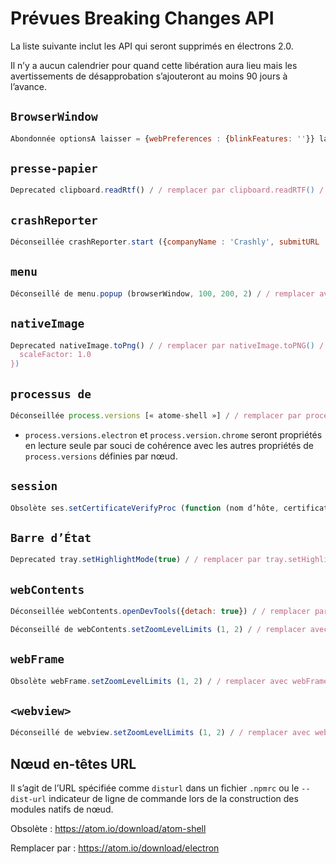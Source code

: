 # Prévues Breaking Changes API

La liste suivante inclut les API qui seront supprimés en électrons 2.0.

Il n’y a aucun calendrier pour quand cette libération aura lieu mais les avertissements de désapprobation s’ajouteront au moins 90 jours à l’avance.

## `BrowserWindow`

```js
Abondonnée optionsA laisser = {webPreferences : {blinkFeatures: ''}} laisser windowA = nouveau BrowserWindow(optionsA) / / remplacer avec let optionsB = {webPreferences : {enableBlinkFeatures: ''}} laisser windowB = nouveau BrowserWindow(optionsB)
```

## `presse-papier`

```js
Deprecated clipboard.readRtf() / / remplacer par clipboard.readRTF() / / obsolète clipboard.writeRtf() / / remplacer par clipboard.writeRTF() / / obsolète clipboard.readHtml() / / remplacer par clipboard.readHTML() / / obsolète clipboard.writeHtml() / / remplacer par clipboard.writeHTML()
```

## `crashReporter`

```js
Déconseillée crashReporter.start ({companyName : 'Crashly', submitURL : 'https://crash.server.com', autoSubmit : true}) / / remplacer avec crashReporter.start ({companyName : 'Crashly', submitURL : 'https://crash.server.com', uploadToServer : true})
```

## `menu`

```js
Déconseillé de menu.popup (browserWindow, 100, 200, 2) / / remplacer avec menu.popup (browserWindow, {x: 100, y: 200, positioningItem: 2})
```

## `nativeImage`

```js
Deprecated nativeImage.toPng() / / remplacer par nativeImage.toPNG() / / obsolète nativeImage.toJpeg() / / remplacer par nativeImage.toJPEG() / / obsolète nativeImage.createFromBuffer (buffer, 1.0) / / remplacer avec nativeImage.createFromBuffer (buffer, {
  scaleFactor: 1.0
})
```

## `processus de`

```js
Déconseillée process.versions [« atome-shell »] / / remplacer par process.versions.electron
```

* `process.versions.electron` et `process.version.chrome` seront propriétés en lecture seule par souci de cohérence avec les autres propriétés de `process.versions` définies par nœud.

## `session`

```js
Obsolète ses.setCertificateVerifyProc (function (nom d’hôte, certificat, rappel) {callback(true)}) / / remplacer avec ses.setCertificateVerifyProc (function (demande, rappel) {callback(0)})
```

## `Barre d’État`

```js
Deprecated tray.setHighlightMode(true) / / remplacer par tray.setHighlightMode('on') / / obsolète tray.setHighlightMode(false) / / remplacer par tray.setHighlightMode('off')
```

## `webContents`

```js
Déconseillée webContents.openDevTools({detach: true}) / / remplacer par webContents.openDevTools({mode: 'detach'})
```

```js
Déconseillé de webContents.setZoomLevelLimits (1, 2) / / remplacer avec webContents.setVisualZoomLevelLimits (1, 2)
```

## `webFrame`

```js
Obsolète webFrame.setZoomLevelLimits (1, 2) / / remplacer avec webFrame.setVisualZoomLevelLimits (1, 2) / / obsolète webFrame.registerURLSchemeAsSecure('app') / / remplacer avec protocol.registerStandardSchemes (["app"], {secure: true}) / / obsolète webFrame.registerURLSchemeAsPrivileged ("app", {secure: true}) / / remplacer avec protocol.registerStandardSchemes (["app"], {secure: true})
```

## `<webview>`

```js
Déconseillé de webview.setZoomLevelLimits (1, 2) / / remplacer avec webview.setVisualZoomLevelLimits (1, 2)
```

## Nœud en-têtes URL

Il s’agit de l’URL spécifiée comme `disturl` dans un fichier `.npmrc` ou le `--dist-url` indicateur de ligne de commande lors de la construction des modules natifs de nœud.

Obsolète : https://atom.io/download/atom-shell

Remplacer par : https://atom.io/download/electron